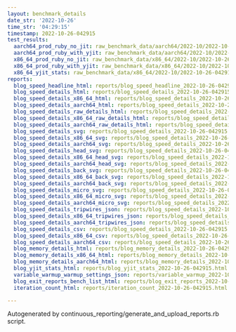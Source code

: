 ```yaml
---
layout: benchmark_details
date_str: '2022-10-26'
time_str: '04:29:15'
timestamp: 2022-10-26-042915
test_results:
  aarch64_prod_ruby_no_jit: raw_benchmark_data/aarch64/2022-10/2022-10-26-042915_basic_benchmark_aarch64_prod_ruby_no_jit.json
  aarch64_prod_ruby_with_yjit: raw_benchmark_data/aarch64/2022-10/2022-10-26-042915_basic_benchmark_aarch64_prod_ruby_with_yjit.json
  x86_64_prod_ruby_no_jit: raw_benchmark_data/x86_64/2022-10/2022-10-26-042915_basic_benchmark_x86_64_prod_ruby_no_jit.json
  x86_64_prod_ruby_with_yjit: raw_benchmark_data/x86_64/2022-10/2022-10-26-042915_basic_benchmark_x86_64_prod_ruby_with_yjit.json
  x86_64_yjit_stats: raw_benchmark_data/x86_64/2022-10/2022-10-26-042915_basic_benchmark_x86_64_yjit_stats.json
reports:
  blog_speed_headline_html: reports/blog_speed_headline_2022-10-26-042915.html
  blog_speed_details_html: reports/blog_speed_details_2022-10-26-042915.html
  blog_speed_details_x86_64_html: reports/blog_speed_details_2022-10-26-042915.x86_64.html
  blog_speed_details_aarch64_html: reports/blog_speed_details_2022-10-26-042915.aarch64.html
  blog_speed_details_raw_details_html: reports/blog_speed_details_2022-10-26-042915.raw_details.html
  blog_speed_details_x86_64_raw_details_html: reports/blog_speed_details_2022-10-26-042915.x86_64.raw_details.html
  blog_speed_details_aarch64_raw_details_html: reports/blog_speed_details_2022-10-26-042915.aarch64.raw_details.html
  blog_speed_details_svg: reports/blog_speed_details_2022-10-26-042915.svg
  blog_speed_details_x86_64_svg: reports/blog_speed_details_2022-10-26-042915.x86_64.svg
  blog_speed_details_aarch64_svg: reports/blog_speed_details_2022-10-26-042915.aarch64.svg
  blog_speed_details_head_svg: reports/blog_speed_details_2022-10-26-042915.head.svg
  blog_speed_details_x86_64_head_svg: reports/blog_speed_details_2022-10-26-042915.x86_64.head.svg
  blog_speed_details_aarch64_head_svg: reports/blog_speed_details_2022-10-26-042915.aarch64.head.svg
  blog_speed_details_back_svg: reports/blog_speed_details_2022-10-26-042915.back.svg
  blog_speed_details_x86_64_back_svg: reports/blog_speed_details_2022-10-26-042915.x86_64.back.svg
  blog_speed_details_aarch64_back_svg: reports/blog_speed_details_2022-10-26-042915.aarch64.back.svg
  blog_speed_details_micro_svg: reports/blog_speed_details_2022-10-26-042915.micro.svg
  blog_speed_details_x86_64_micro_svg: reports/blog_speed_details_2022-10-26-042915.x86_64.micro.svg
  blog_speed_details_aarch64_micro_svg: reports/blog_speed_details_2022-10-26-042915.aarch64.micro.svg
  blog_speed_details_tripwires_json: reports/blog_speed_details_2022-10-26-042915.tripwires.json
  blog_speed_details_x86_64_tripwires_json: reports/blog_speed_details_2022-10-26-042915.x86_64.tripwires.json
  blog_speed_details_aarch64_tripwires_json: reports/blog_speed_details_2022-10-26-042915.aarch64.tripwires.json
  blog_speed_details_csv: reports/blog_speed_details_2022-10-26-042915.csv
  blog_speed_details_x86_64_csv: reports/blog_speed_details_2022-10-26-042915.x86_64.csv
  blog_speed_details_aarch64_csv: reports/blog_speed_details_2022-10-26-042915.aarch64.csv
  blog_memory_details_html: reports/blog_memory_details_2022-10-26-042915.html
  blog_memory_details_x86_64_html: reports/blog_memory_details_2022-10-26-042915.x86_64.html
  blog_memory_details_aarch64_html: reports/blog_memory_details_2022-10-26-042915.aarch64.html
  blog_yjit_stats_html: reports/blog_yjit_stats_2022-10-26-042915.html
  variable_warmup_warmup_settings_json: reports/variable_warmup_2022-10-26-042915.warmup_settings.json
  blog_exit_reports_bench_list_html: reports/blog_exit_reports_2022-10-26-042915.bench_list.html
  iteration_count_html: reports/iteration_count_2022-10-26-042915.html

---
```

Autogenerated by continuous_reporting/generate_and_upload_reports.rb script.
